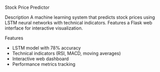 Stock Price Predictor

Description
A machine learning system that predicts stock prices using LSTM neural networks with technical indicators. Features a Flask web interface for interactive visualization.

Features
- LSTM model with 78% accuracy
- Technical indicators (RSI, MACD, moving averages)
- Interactive web dashboard
- Performance metrics tracking
